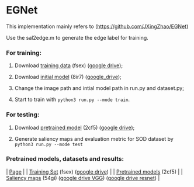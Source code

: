 # EGNet
This implementation mainly refers to (https://github.com/JXingZhao/EGNet)

Use the sal2edge.m to generate the edge label for training.
### For training:
1. Download [training data](https://pan.baidu.com/s/1LaQoNRS8-11V7grAfFiHCg) (fsex) ([google drive](https://drive.google.com/open?id=1wduPbFMkxB_3W72LvJckD7N0hWbXsKsj));

2. Download [initial model](https://pan.baidu.com/s/1dD2JOY_FBSLzjp5tUPBDBQ) (8ir7) ([google_drive](https://drive.google.com/open?id=1q7FtHWoarRzGNQQXTn9t7QSR8jJL8vk6)); 

3. Change the image path and intial model path in run.py and dataset.py;

4. Start to train with `python3 run.py --mode train`.

### For testing:
1. Download [pretrained model](https://pan.baidu.com/s/1s35ZyGDSNVzVIeVd7Aot0Q) (2cf5)  ([google drive](https://drive.google.com/open?id=17Ffc6V5EiujtcFKupsJXhtlQ3cLK5OGp)); 

2. Generate saliency maps and evaluation metric for SOD dataset by `python3 run.py --mode test`


### Pretrained models, datasets and results:
| [Page](https://mmcheng.net/jxzhao/) |
| [Training Set](https://pan.baidu.com/s/1LaQoNRS8-11V7grAfFiHCg) (fsex) ([google drive](https://drive.google.com/open?id=1wduPbFMkxB_3W72LvJckD7N0hWbXsKsj)) |
| [Pretrained models](https://pan.baidu.com/s/1s35ZyGDSNVzVIeVd7Aot0Q) (2cf5) |
| [Saliency maps](https://pan.baidu.com/s/1M_dqPJ08oaYWge_zZnHSTQ) (54gi) ([google drive VGG](https://drive.google.com/open?id=1WEuEqNmqMePyxD8anGo0KA4rWK9Nyb9I)) ([google drive resnet](https://drive.google.com/open?id=1h5R8tT3Jq_2S3pLfXREpuWaKvFphQ4K9)) |






